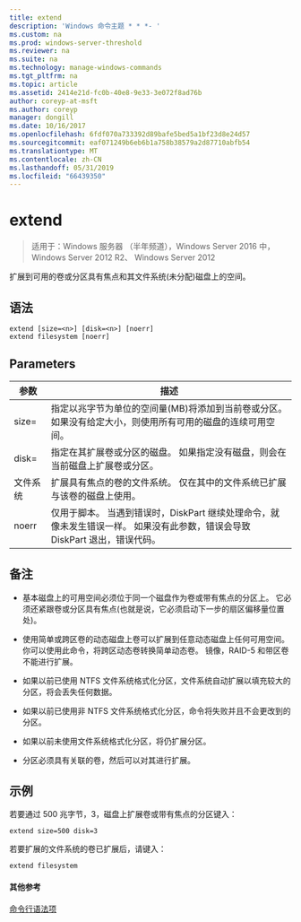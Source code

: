 ```yaml
---
title: extend
description: 'Windows 命令主题 * * *- '
ms.custom: na
ms.prod: windows-server-threshold
ms.reviewer: na
ms.suite: na
ms.technology: manage-windows-commands
ms.tgt_pltfrm: na
ms.topic: article
ms.assetid: 2414e21d-fc0b-40e8-9e33-3e072f8ad76b
author: coreyp-at-msft
ms.author: coreyp
manager: dongill
ms.date: 10/16/2017
ms.openlocfilehash: 6fdf070a733392d89bafe5bed5a1bf23d8e24d57
ms.sourcegitcommit: eaf071249b6eb6b1a758b38579a2d87710abfb54
ms.translationtype: MT
ms.contentlocale: zh-CN
ms.lasthandoff: 05/31/2019
ms.locfileid: "66439350"
---
```

# <a name="extend"></a>extend

>适用于：Windows 服务器 （半年频道），Windows Server 2016 中，Windows Server 2012 R2、 Windows Server 2012

扩展到可用的卷或分区具有焦点和其文件系统\(未分配\)磁盘上的空间。  
  
  
  
## <a name="syntax"></a>语法  
  
```  
extend [size=<n>] [disk=<n>] [noerr]  
extend filesystem [noerr]  
```  
  
## <a name="parameters"></a>Parameters  
  
| 参数  |                                                                                             描述                                                                                              |
|------------|------------------------------------------------------------------------------------------------------------------------------------------------------------------------------------------------------|
| size\=<n>  |      指定以兆字节为单位的空间量\(MB\)将添加到当前卷或分区。 如果没有给定大小，则使用所有可用的磁盘的连续可用空间。       |
| disk\=<n>  |                          指定在其扩展卷或分区的磁盘。 如果指定没有磁盘，则会在当前磁盘上扩展卷或分区。                          |
| 文件系统 |                                   扩展具有焦点的卷的文件系统。 仅在其中的文件系统已扩展与该卷的磁盘上使用。                                    |
|   noerr    | 仅用于脚本。 当遇到错误时，DiskPart 继续处理命令，就像未发生错误一样。 如果没有此参数，错误会导致 DiskPart 退出，错误代码。 |
  
## <a name="remarks"></a>备注  
  
-   基本磁盘上的可用空间必须位于同一个磁盘作为卷或带有焦点的分区上。 它必须还紧跟卷或分区具有焦点\(也就是说，它必须启动下一步的扇区偏移量位置处\)。  
  
-   使用简单或跨区卷的动态磁盘上卷可以扩展到任意动态磁盘上任何可用空间。 你可以使用此命令，将跨区动态卷转换简单动态卷。 镜像，RAID\-5 和带区卷不能进行扩展。  
  
-   如果以前已使用 NTFS 文件系统格式化分区，文件系统自动扩展以填充较大的分区，将会丢失任何数据。  
  
-   如果以前已使用非 NTFS 文件系统格式化分区，命令将失败并且不会更改到的分区。  
  
-   如果以前未使用文件系统格式化分区，将仍扩展分区。  
  
-   分区必须具有关联的卷，然后可以对其进行扩展。  
  
## <a name="BKMK_examples"></a>示例  
若要通过 500 兆字节，3，磁盘上扩展卷或带有焦点的分区键入：  
  
```  
extend size=500 disk=3  
```  
  
若要扩展的文件系统的卷已扩展后，请键入：  
  
```  
extend filesystem  
```  
  
#### <a name="additional-references"></a>其他参考  
[命令行语法项](command-line-syntax-key.md)  
  

  

